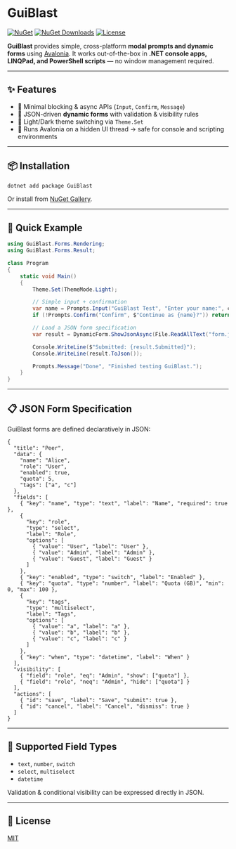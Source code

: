 # GuiBlast

[![NuGet](https://img.shields.io/nuget/v/GuiBlast.svg)](https://www.nuget.org/packages/GuiBlast)
[![NuGet Downloads](https://img.shields.io/nuget/dt/GuiBlast.svg)](https://www.nuget.org/packages/GuiBlast)
[![License](https://img.shields.io/github/license/petervdpas/GuiBlast.svg)](https://opensource.org/licenses/MIT)

**GuiBlast** provides simple, cross-platform **modal prompts and dynamic forms** using [Avalonia](https://avaloniaui.net/).
It works out-of-the-box in **.NET console apps, LINQPad, and PowerShell scripts** — no window management required.

---

## ✨ Features

* 🔹 Minimal blocking & async APIs (`Input`, `Confirm`, `Message`)
* 🔹 JSON-driven **dynamic forms** with validation & visibility rules
* 🔹 Light/Dark theme switching via `Theme.Set`
* 🔹 Runs Avalonia on a hidden UI thread → safe for console and scripting environments

---

## 📦 Installation

```bash
dotnet add package GuiBlast
```

Or install from [NuGet Gallery](https://www.nuget.org/packages/GuiBlast).

---

## 🚀 Quick Example

```csharp
using GuiBlast.Forms.Rendering;
using GuiBlast.Forms.Result;

class Program
{
    static void Main()
    {
        Theme.Set(ThemeMode.Light);

        // Simple input + confirmation
        var name = Prompts.Input("GuiBlast Test", "Enter your name:", canResize: true);
        if (!Prompts.Confirm("Confirm", $"Continue as {name}?")) return;

        // Load a JSON form specification
        var result = DynamicForm.ShowJsonAsync(File.ReadAllText("form.json")).Result;

        Console.WriteLine($"Submitted: {result.Submitted}");
        Console.WriteLine(result.ToJson());

        Prompts.Message("Done", "Finished testing GuiBlast.");
    }
}
```

---

## 📋 JSON Form Specification

GuiBlast forms are defined declaratively in JSON:

```jsonc
{
  "title": "Peer",
  "data": {
    "name": "Alice",
    "role": "User",
    "enabled": true,
    "quota": 5,
    "tags": ["a", "c"]
  },
  "fields": [
    { "key": "name", "type": "text", "label": "Name", "required": true },
    {
      "key": "role",
      "type": "select",
      "label": "Role",
      "options": [
        { "value": "User", "label": "User" },
        { "value": "Admin", "label": "Admin" },
        { "value": "Guest", "label": "Guest" }
      ]
    },
    { "key": "enabled", "type": "switch", "label": "Enabled" },
    { "key": "quota", "type": "number", "label": "Quota (GB)", "min": 0, "max": 100 },
    {
      "key": "tags",
      "type": "multiselect",
      "label": "Tags",
      "options": [
        { "value": "a", "label": "a" },
        { "value": "b", "label": "b" },
        { "value": "c", "label": "c" }
      ]
    },
    { "key": "when", "type": "datetime", "label": "When" }
  ],
  "visibility": [
    { "field": "role", "eq": "Admin", "show": ["quota"] },
    { "field": "role", "neq": "Admin", "hide": ["quota"] }
  ],
  "actions": [
    { "id": "save", "label": "Save", "submit": true },
    { "id": "cancel", "label": "Cancel", "dismiss": true }
  ]
}
```

---

## 🔧 Supported Field Types

* `text`, `number`, `switch`
* `select`, `multiselect`
* `datetime`

Validation & conditional visibility can be expressed directly in JSON.

---

## 📜 License

[MIT](https://opensource.org/licenses/MIT)
